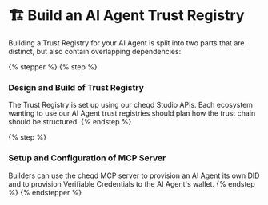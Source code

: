 # 🏗️ Build an AI Agent Trust Registry

Building a Trust Registry for your AI Agent is split into two parts that are distinct, but also contain overlapping dependencies:

{% stepper %}
{% step %}
### Design and Build of Trust Registry

The Trust Registry is set up using our cheqd Studio APIs. Each ecosystem wanting to use our AI Agent trust registries should plan how the trust chain should be structured.&#x20;
{% endstep %}

{% step %}
### Setup and Configuration of MCP Server

Builders can use the cheqd MCP server to provision an AI Agent its own DID and to provision Verifiable Credentials to the AI Agent's wallet.&#x20;
{% endstep %}
{% endstepper %}

